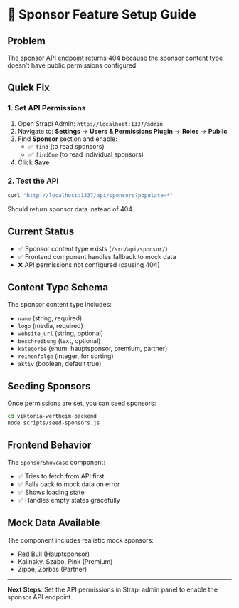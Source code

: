 # 🤝 Sponsor Feature Setup Guide

## Problem
The sponsor API endpoint returns 404 because the sponsor content type doesn't have public permissions configured.

## Quick Fix

### 1. Set API Permissions
1. Open Strapi Admin: `http://localhost:1337/admin`
2. Navigate to: **Settings** → **Users & Permissions Plugin** → **Roles** → **Public**
3. Find **Sponsor** section and enable:
   - ✅ `find` (to read sponsors)
   - ✅ `findOne` (to read individual sponsors)
4. Click **Save**

### 2. Test the API
```bash
curl "http://localhost:1337/api/sponsors?populate=*"
```

Should return sponsor data instead of 404.

## Current Status
- ✅ Sponsor content type exists (`/src/api/sponsor/`)
- ✅ Frontend component handles fallback to mock data
- ❌ API permissions not configured (causing 404)

## Content Type Schema
The sponsor content type includes:
- `name` (string, required)
- `logo` (media, required)
- `website_url` (string, optional)
- `beschreibung` (text, optional)
- `kategorie` (enum: hauptsponsor, premium, partner)
- `reihenfolge` (integer, for sorting)
- `aktiv` (boolean, default true)

## Seeding Sponsors
Once permissions are set, you can seed sponsors:

```bash
cd viktoria-wertheim-backend
node scripts/seed-sponsors.js
```

## Frontend Behavior
The `SponsorShowcase` component:
- ✅ Tries to fetch from API first
- ✅ Falls back to mock data on error
- ✅ Shows loading state
- ✅ Handles empty states gracefully

## Mock Data Available
The component includes realistic mock sponsors:
- Red Bull (Hauptsponsor)
- Kalinsky, Szabo, Pink (Premium)
- Zippe, Zorbas (Partner)

---

**Next Steps**: Set the API permissions in Strapi admin panel to enable the sponsor API endpoint.